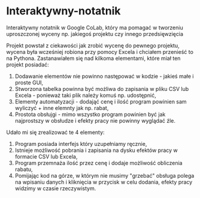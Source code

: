 # Interaktywny-notatnik
Interaktywny notatnik w Google CoLab, który ma pomagać w tworzeniu uproszczonej wyceny np. jakiegoś projektu czy innego przedsięwzięcia
  
Projekt powstał z ciekawości jak zrobić wycenę do pewnego projektu, wycena była wcześniej robiona przy pomocy Excela i chciałem przenieść to na Pythona. Zastanawiałem się nad kilkoma elementami, które miał ten projekt posiadać:  
1. Dodawanie elementów nie powinno następować w kodzie - jakieś małe i proste GUI,
2. Stworzona tabelka powinna być możliwa do zapisania w pliku CSV lub Excela - ponieważ taki plik należy komuś np. udostępnić,
3. Elementy automatyzacji - dodająć cenę i ilość program powinien sam wyliczyć + inne elemnty jak np. rabat,
4. Prostota obsłujgi - mimo wszystko program powinien być jak najprostszy w obsłudze i efekty pracy nie powinny wyglądać źle.

Udało mi się zrealizować te 4 elementy:  
1. Program posiada interfejs który uzupełniamy ręcznie,
2. Istnieje możliwość pobrania i zapisania na dysku efektów pracy w formacie CSV lub Excela,
3. Program przemnaża ilość przez cenę i dodaje możliwość obliczenia rabatu,
4. Pomijając kod na górze, w którym nie musimy "grzebać" obsługa polega na wpisaniu danych i kliknięcia w przycisk w celu dodania, efekty pracy widzimy w czasie rzeczywistym.  
